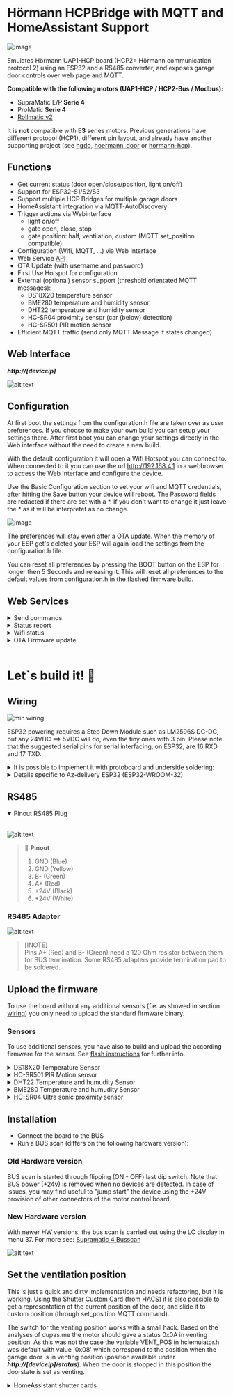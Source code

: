 # Hörmann HCPBridge with MQTT and HomeAssistant Support
![image](https://user-images.githubusercontent.com/14005124/215204028-66bb0342-6bc2-48dc-ad8e-b08508bdc811.png)

Emulates Hörmann UAP1-HCP board (HCP2= Hörmann communication protocol 2) using an ESP32 and a RS485 converter, and exposes garage door controls over web page and MQTT.

**Compatible with the following motors (UAP1-HCP / HCP2-Bus / Modbus):**

* SupraMatic E/P **Serie 4**
* ProMatic **Serie 4**
* [Rollmatic v2](docs/rollmatic_v2.md)

It is **not** compatible with E**3** series motors. Previous generations have different protocol (HCP1), different pin layout, and already have another supporting project (see [hgdo](https://github.com/steff393/hgdo), [hoermann_door](https://github.com/stephan192/hoermann_door) or [hormann-hcp](https://github.com/raintonr/hormann-hcp)).

## Functions

* Get current status (door open/close/position, light on/off)
* Support for ESP32-S1/S2/S3
* Support multiple HCP Bridges for multiple garage doors
* HomeAssistant integration via MQTT-AutoDiscovery
* Trigger actions via Webinterface
  * light on/off
  * gate open, close, stop
  * gate position: half, ventilation, custom (MQTT set_position compatible)
* Configuration (Wifi, MQTT, ...) via Web Interface
* Web Service [API](#web-service)
* OTA Update (with username and password)
* First Use Hotspot for configuration
* External (optional) sensor support (threshold orientated MQTT messages):
  * DS18X20 temperature sensor
  * BME280 temperature and humidity sensor
  * DHT22 temperature and humidity sensor
  * HC-SR04 proximity sensor (car (below) detection)
  * HC-SR501 PIR motion sensor
* Efficient MQTT traffic (send only MQTT Message if states changed)

## Web Interface

***http://[deviceip]***

![alt text](Images/webinterface.png)

## Configuration
At first boot the settings from the configuration.h file are taken over as user preferences. If you choose to make your own build you can setup your settings there.
After first boot you can change your settings directly in the Web interface without the need to create a new build. 

With the default configuration it will open a Wifi Hotspot you can connect to. When connected to it you can use the url http://192.168.4.1 in a webbrowser to access the Web Interface and configure the device.

Use the Basic Configuration section to set your wifi and MQTT credentials, after hitting the Save button your device will reboot.
The Password fields are redacted if there are set with a *. If you don't want to change it just leave the * as it will be interpretet as no change.

![image](https://github.com/Gifford47/HCPBridgeMqtt/assets/13482963/0081e0bc-ec8e-4cec-a537-c7b0c5758035)

The preferences will stay even after a OTA update.
When the memory of your ESP get's deleted your ESP will again load the settings from the configuration.h file.

You can reset all preferences by pressing the BOOT button on the ESP for longer then 5 Seconds and releasing it.
This will reset all preferences to the default values from configuration.h in the flashed firmware build.

## Web Services

<details>
<summary>Send commands</summary>

URL: **http://[deviceip]/command?action=[id]**
<br>

| id | Function | Other Parameters
|--------|--------------|--------------|
| 0 | Close | |
| 1 | Open | |
| 2 | Stop | |
| 3 | Ventilation | |
| 4 | Half Open | |
| 5 | Light toggle | |
| 6 | Restart | |
| 7 | Set Position | position=[0-100] |

</details>

<details>
<summary>Status report</summary>

URL: **http://[deviceip]/status**
<br>

Response:
```
{
"valid": true,
"doorstate": 64,
"doorposition": 0,
"doortarget": 0,
"lamp": false,
"temp": 19.94000053,
"lastresponse": 0,
"looptime": 1037,
"lastCommandTopic": "hormann/garage_door/command/door",
"lastCommandPayload": "close"
}
```
</details>

<details>
<summary>Wifi status</summary>

URL: **http://[deviceip]/sysinfo**
<br>
</details>

<details>
<summary>OTA Firmware update</summary>

URL: **http://[deviceip]/update**
<br>

![image](https://user-images.githubusercontent.com/14005124/215216505-8c5abe46-5d40-402b-963a-e3825c63d417.png)

</details><br>

# Let`s build it! 🔨

## Wiring

![min wiring](Images/esp32.png)

ESP32 powering requires a Step Down Module such as LM2596S DC-DC, but any 24VDC ==> 5VDC will do, even the tiny ones with 3 pin.
Please note that the suggested serial pins for serial interfacing, on ESP32, are 16 RXD and 17 TXD.


<details>
<summary>It is possible to implement it with protoboard and underside soldering:</summary>

<br>

![alt text](Images/esp32_protoboard.jpg)
![alt text](Images/esp32_protoboard2.jpg)
</details>

<details>
<summary>Details specific to Az-delivery ESP32 (ESP32-WROOM-32)</summary>
Note the pinout on this cheap but widespread ESP32 module is a bit different. The GND on the bottom left must not be used (it is actually wrongly labeled, it should be CMD). Use the top right instead. Moreover use the pin 16 as RXD and pin 17 as TXD to match the code on this repository (using UART2, not UART0).
 
![image](https://github.com/Gifford47/HCPBridgeMqtt/assets/248961/1ad1c298-cf27-48cc-bf30-7667c27c3304)

</details>

## RS485

<details open>
<summary>Pinout RS485 Plug</summary>
<br>

![alt text](Images/plug-min.png)

> 📌 **Pinout**
> 1. GND (Blue)<br>
> 2. GND (Yellow)<br>
> 3. B- (Green)<br>
> 4. A+ (Red)<br>
> 5. \+24V (Black)<br>
> 6. \+24V (White)<br>

</details>

### RS485 Adapter
![alt text](Images/rs485_raw.jpg)
> [!NOTE]<br>
> Pins A+ (Red) and B- (Green) need a 120 Ohm resistor between them for BUS termination. Some RS485 adapters provide termination pad to be soldered.

## Upload the firmware
To use the board without any additional sensors (f.e. as showed in section [wiring](#wiring)) you only need to upload the standard firmware binary.
### Sensors

To use additional sensors, you have also to build and upload the according firmware for the sensor. See [flash instructions](docs/flashing_instructions.md) for further info.
<details>
<summary>DS18X20 Temperature Sensor</summary>

![DS18X20](Images/ds18x20.jpg) <br/>
DS18X20 connected to GPIO4.
<br>

</details>

<details>
<summary>HC-SR501 PIR Motion sensor</summary>
Digital out connected to GPIO23.
<br>
</details>

<details>
<summary>DHT22 Temperature and humudity Sensor</summary>
Digital out connected to GPIO27.
<br>
</details>

<details>
<summary>BME280 Temperature and humudity Sensor</summary>

![DS18X20](Images/bme280.jpg) <br/>
SDA connected to  GPIO21<br>
SCL/SCK connected to GPIO22<br>
<br>
</details>

<details>
<summary>HC-SR04 Ultra sonic proximity sensor</summary>

<br>
Use the project task for HC-SR04.
The wiring pins are:<br>
SR04 Trigger pin is connected to GPIO5<br>
SR04 ECHO pin is connected to GPIO18<br><br>

It will send an mqtt discovery for two sensor one for the distance in cm available below the sensor and the other informing if the car park is available. It compare if the distance below is less than the maximal measured distance then car park is not available. The hcsr04_maxdistanceCm is defined with 150cm in configuration.h. This setting might not work for everyone. Change it to your needs.

</details>

## Installation

* Connect the board to the BUS
* Run a BUS scan (differs on the following hardware version): 

### Old Hardware version

BUS scan is started through flipping (ON - OFF) last dip switch. Note that BUS power  (+24v) is removed when no devices are detected. In case of issues, you may find useful to "jump start" the device using the +24V provision of other connectors of the motor control board.
  
### New Hardware version 
With newer HW versions, the bus scan is carried out using the LC display in menu 37. For more see: [Supramatic 4 Busscan](https://www.tor7.de/news/bus-scan-beim-supramatic-serie-4-fehlercode-04-vermeiden)

![alt text](Images/antrieb-min.png)

## Set the ventilation position 

This is just a quick and dirty implementation and needs refactoring, but it is working.
Using the Shutter Custom Card (from HACS) it is also possible to get a representation of the current position of the door, and slide it to custom position (through set_position MQTT command).

The switch for the venting position works with a small hack. Based on the analyses of dupas.me the motor should gave a status 0x0A in venting position. As this was not the case the variable VENT_POS in hciemulator.h was default with value '0x08' which correspond to the position when the garage door is in venting position (position available under ***http://[deviceip]/status***). When the door is stopped in this position the doorstate is set as venting.

<details>
<summary>HomeAssistant shutter cards</summary>

<br>

![Homeassistant card1](Images/ha_shuttercard.png)
![Homeassistant card2](Images/ha.png)
</details>
